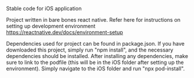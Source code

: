 Stable code for iOS application

Project written in bare bones react native. Refer here for instructions on setting up development environment https://reactnative.dev/docs/environment-setup

Dependencies used for project can be found in package.json. If you have downloaded this project, simply run "npm install", and the necessary dependencies should be installed.
After installing any dependencies, make sure to link to the podfile (this will be in the iOS folder after setting up the environment). Simply navigate to the iOS folder and run "npx pod-install". 


